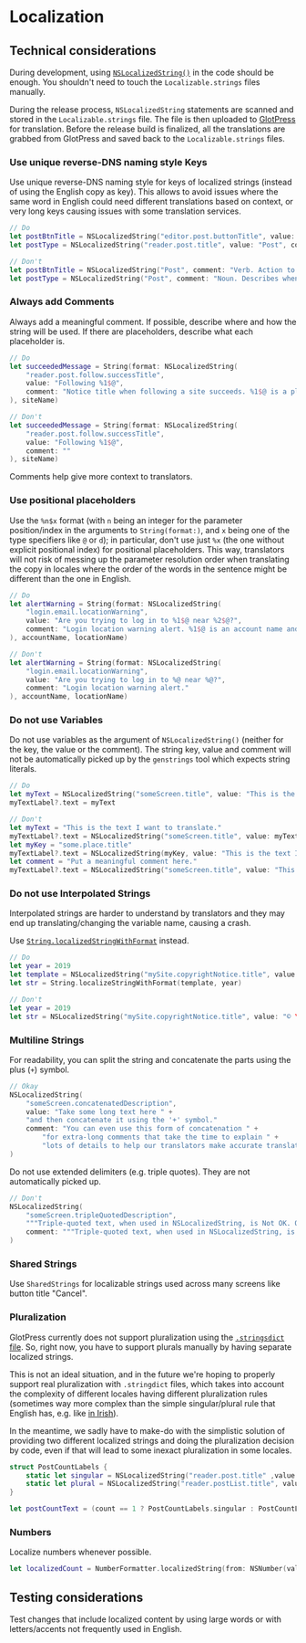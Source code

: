 # Localization

## Technical considerations

During development, using [`NSLocalizedString()`](https://developer.apple.com/documentation/foundation/nslocalizedstring) in the code should be enough. You shouldn't need to touch the `Localizable.strings` files manually.

During the release process, `NSLocalizedString` statements are scanned and stored in the `Localizable.strings` file. The file is then uploaded to [GlotPress](https://translate.wordpress.org/projects/apps/ios/) for translation. Before the release build is finalized, all the translations are grabbed from GlotPress and saved back to the `Localizable.strings` files.

### Use unique reverse-DNS naming style Keys

Use unique reverse-DNS naming style for keys of localized strings (instead of using the English copy as key). This allows to avoid issues where the same word in English could need different translations based on context, or very long keys causing issues with some translation services.

```swift
// Do
let postBtnTitle = NSLocalizedString("editor.post.buttonTitle", value: "Post", comment: "Verb. Action to publish a post")
let postType = NSLocalizedString("reader.post.title", value: "Post", comment: "Noun. Describes when an entry is a blog post (and not story or page)"
```

```swift
// Don't
let postBtnTitle = NSLocalizedString("Post", comment: "Verb. Action to publish a post")
let postType = NSLocalizedString("Post", comment: "Noun. Describes when an entry is a blog post (and not story or page)"
```

### Always add Comments

Always add a meaningful comment. If possible, describe where and how the string will be used. If there are placeholders, describe what each placeholder is. 

```swift
// Do
let succeededMessage = String(format: NSLocalizedString(
    "reader.post.follow.successTitle",
    value: "Following %1$@",
    comment: "Notice title when following a site succeeds. %1$@ is a placeholder for the site name."
), siteName)
```

```swift
// Don't
let succeededMessage = String(format: NSLocalizedString(
    "reader.post.follow.successTitle",
    value: "Following %1$@",
    comment: ""
), siteName)
```

Comments help give more context to translators.

### Use positional placeholders

Use the `%n$x` format (with `n` being an integer for the parameter position/index in the arguments to `String(format:)`, and `x` being one of the type specifiers like `@` or `d`); in particular, don't use just `%x` (the one without explicit positional index) for positional placeholders. This way, translators will not risk of messing up the parameter resolution order when translating the copy in locales where the order of the words in the sentence might be different than the one in English.

```swift
// Do
let alertWarning = String(format: NSLocalizedString(
    "login.email.locationWarning",
    value: "Are you trying to log in to %1$@ near %2$@?",
    comment: "Login location warning alert. %1$@ is an account name and %2$@ is a location name."
), accountName, locationName)
```

```swift
// Don't
let alertWarning = String(format: NSLocalizedString(
    "login.email.locationWarning",
    value: "Are you trying to log in to %@ near %@?",
    comment: "Login location warning alert."
), accountName, locationName)
```

### Do not use Variables

Do not use variables as the argument of `NSLocalizedString()` (neither for the key, the value or the comment). The string key, value and comment will not be automatically picked up by the `genstrings` tool which expects string literals.

```swift
// Do
let myText = NSLocalizedString("someScreen.title", value: "This is the text I want to translate.", comment: "Put a meaningful comment here.")
myTextLabel?.text = myText
```

```swift
// Don't
let myText = "This is the text I want to translate."
myTextLabel?.text = NSLocalizedString("someScreen.title", value: myText, comment: "Put a meaningful comment here.")
let myKey = "some.place.title"
myTextLabel?.text = NSLocalizedString(myKey, value: "This is the text I want to translate.", comment: "Put a meaningful comment here.")
let comment = "Put a meaningful comment here."
myTextLabel?.text = NSLocalizedString("someScreen.title", value: "This is the text I want to translate.", comment: comment)
```

### Do not use Interpolated Strings

Interpolated strings are harder to understand by translators and they may end up translating/changing the variable name, causing a crash.

Use [`String.localizedStringWithFormat`](https://developer.apple.com/documentation/swift/string/1414192-localizedstringwithformat) instead.

```swift
// Do
let year = 2019
let template = NSLocalizedString("mySite.copyrightNotice.title", value: "© %d Acme, Inc.", comment: "Copyright Notice")
let str = String.localizeStringWithFormat(template, year)
```

```swift
// Don't
let year = 2019
let str = NSLocalizedString("mySite.copyrightNotice.title", value: "© \(year) Acme, Inc.", comment: "Copyright Notice")
```

### Multiline Strings

For readability, you can split the string and concatenate the parts using the plus (`+`) symbol. 

```swift
// Okay
NSLocalizedString(
    "someScreen.concatenatedDescription",
    value: "Take some long text here " +
    "and then concatenate it using the '+' symbol."
    comment: "You can even use this form of concatenation " +
        "for extra-long comments that take the time to explain " +
        "lots of details to help our translators make accurate translations."
)
```

Do not use extended delimiters (e.g. triple quotes). They are not automatically picked up.

```swift
// Don't
NSLocalizedString(
    "someScreen.tripleQuotedDescription",
    """Triple-quoted text, when used in NSLocalizedString, is Not OK. Our scripts break when you use this."""
    comment: """Triple-quoted text, when used in NSLocalizedString, is Not OK."""
)
```

### Shared Strings

Use `SharedStrings` for localizable strings used across many screens like button title "Cancel". 

### Pluralization

GlotPress currently does not support pluralization using the [`.stringsdict` file](https://developer.apple.com/library/archive/documentation/MacOSX/Conceptual/BPInternational/LocalizingYourApp/LocalizingYourApp.html#//apple_ref/doc/uid/10000171i-CH5-SW10). So, right now, you have to support plurals manually by having separate localized strings.

This is not an ideal situation, and in the future we're hoping to properly support real pluralization with `.stringdict` files, which takes into account the complexity of different locales having different pluralization rules (sometimes way more complex than the simple singular/plural rule that English has, e.g. like [in Irish](https://unicode-org.github.io/cldr-staging/charts/latest/supplemental/language_plural_rules.html#ga)).

In the meantime, we sadly have to make-do with the simplistic solution of providing two different localized strings and doing the pluralization decision by code, even if that will lead to some inexact pluralization in some locales.
```swift
struct PostCountLabels {
    static let singular = NSLocalizedString("reader.post.title" ,value: "%d Post", comment: "Number of posts displayed in Posting Activity when a day is selected. %d will contain the actual number (singular).")
    static let plural = NSLocalizedString("reader.postList.title", value: "%d Posts", comment: "Number of posts displayed in Posting Activity when a day is selected. %d will contain the actual number (plural).")
}

let postCountText = (count == 1 ? PostCountLabels.singular : PostCountLabels.plural)
```

### Numbers

Localize numbers whenever possible. 

```swift
let localizedCount = NumberFormatter.localizedString(from: NSNumber(value: count), number: .none)
```

## Testing considerations

Test changes that include localized content by using large words or with letters/accents not frequently used in English.

